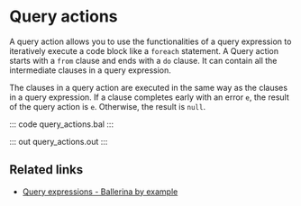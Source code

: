# Query actions

A query action allows you to use the functionalities of a query expression to iteratively execute a code block 
like a `foreach` statement. A Query action starts with a `from` clause and ends with a `do` clause. It can contain
all the intermediate clauses in a query expression.

The clauses in a query action are executed in the same way as the clauses in a query expression. If a clause completes
early with an error `e`, the result of the query action is `e`. Otherwise, the result is `null`.

::: code query_actions.bal :::

::: out query_actions.out :::

## Related links
- [Query expressions - Ballerina by example](/learn/by-example/query-expressions)

